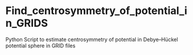 # Find_centrosymmetry_of_potential_in_GRIDS
Python Script to estimate centrosymmetry of potential in Debye–Hückel potential sphere in GRID files
